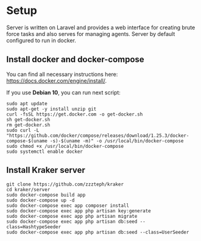 # Setup 

Server is written on Laravel and provides a web interface for creating brute force tasks and also serves for managing agents. Server by default configured to run in docker. 


## Install docker and docker-compose

You can find all necessary instructions here: https://docs.docker.com/engine/install/.

If you use **Debian 10**, you can run next script:

```
sudo apt update
sudo apt-get -y install unzip git
curl -fsSL https://get.docker.com -o get-docker.sh
sh get-docker.sh
rm get-docker.sh
sudo curl -L "https://github.com/docker/compose/releases/download/1.25.3/docker-compose-$(uname -s)-$(uname -m)" -o /usr/local/bin/docker-compose
sudo chmod +x /usr/local/bin/docker-compose
sudo systemctl enable docker
```


## Install Kraker server

```
git clone https://github.com/zzzteph/kraker
cd kraker/server
sudo docker-compose build app
sudo docker-compose up -d
sudo docker-compose exec app composer install
sudo docker-compose exec app php artisan key:generate
sudo docker-compose exec app php artisan migrate
sudo docker-compose exec app php artisan db:seed --class=HashtypeSeeder
sudo docker-compose exec app php artisan db:seed --class=UserSeeder
```
